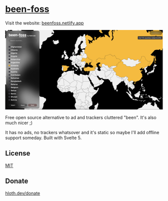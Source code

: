 # [been-foss](https://beenfoss.netlify.app)

Visit the website: [beenfoss.netlify.app](https://beenfoss.netlify.app)

![Screenshot](docs/banner.png)

Free open source alternative to ad and trackers cluttered "been". It's also much nicer ;)

It has no ads, no trackers whatsover and it's static so maybe I'll add offline support someday. Built with Svelte 5.

## License

[MIT](./LICENSE)

## Donate

[hloth.dev/donate](https://hloth.dev/donate)

